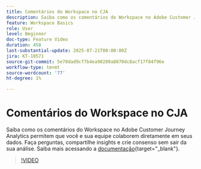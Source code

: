 ```yaml
---
title: Comentários do Workspace no CJA
description: Saiba como os comentários do Workspace no Adobe Customer Journey Analytics permitem que você e sua equipe colaborem diretamente em seus dados. Faça perguntas, compartilhe insights e crie consenso sem sair da sua análise.
feature: Workspace Basics
role: User
level: Beginner
doc-type: Feature Video
duration: 458
last-substantial-update: 2025-07-21T00:00:00Z
jira: KT-18571
source-git-commit: 5e70dad9cf7b4ea90209a8070dc8acf17f84f96e
workflow-type: tm+mt
source-wordcount: '77'
ht-degree: 1%

---
```



# Comentários do Workspace no CJA

Saiba como os comentários do Workspace no Adobe Customer Journey Analytics permitem que você e sua equipe colaborem diretamente em seus dados. Faça perguntas, compartilhe insights e crie consenso sem sair da sua análise. Saiba mais acessando a [documentação](https://experienceleague.adobe.com/pt-br/docs/analytics-platform/using/cja-workspace/build-workspace-project/comment-projects){target="_blank"}.

>[!VIDEO](https://video.tv.adobe.com/v/3469446/?learn=on&enablevpops)
